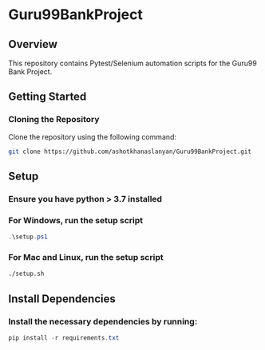 # Guru99BankProject

## Overview

This repository contains Pytest/Selenium automation scripts for the Guru99 Bank Project.

## Getting Started

### Cloning the Repository

Clone the repository using the following command:

```sh
git clone https://github.com/ashotkhanaslanyan/Guru99BankProject.git
```

## Setup

### Ensure you have python > 3.7 installed

### For Windows, run the setup script

```ps1
.\setup.ps1
```

### For Mac and Linux, run the setup script

```sh
./setup.sh
```

## Install Dependencies

### Install the necessary dependencies by running:

```ps1
pip install -r requirements.txt
```
